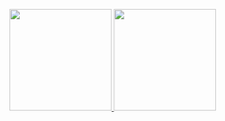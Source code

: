 
<!--
**frkn2076/frkn2076** is a ✨ _special_ ✨ repository because its `README.md` (this file) appears on your GitHub profile.

Here are some ideas to get you started:

- 🔭 I’m currently working on ...
- 🌱 I’m currently learning ...
- 👯 I’m looking to collaborate on ...
- 🤔 I’m looking for help with ...
- 💬 Ask me about ...
- 📫 How to reach me: ...
- 😄 Pronouns: ...
- ⚡ Fun fact: ...
-->


<p>
<a href="https://github.com/AVS1508">
  <img height="180em" src="https://github-readme-stats.vercel.app/api?username=frkn2076&show_icons=true&theme=radical" />
  <img height="180em" src="https://github-readme-stats-eight-theta.vercel.app/api/top-langs/?username=frkn2076&langs_count=8&theme=radical&layout=compact&exclude_lang=java+r" />
</a>
</p>
